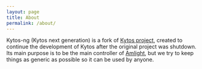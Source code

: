 ```yaml
---
layout: page
title: About
permalink: /about/
---
```

Kytos-ng (Kytos next generation) is a fork of
[Kytos project](https://github.com/kytos), created to continue the development
of Kytos after the original project was shutdown.
Its main purpose is to be the main controller of
[Amlight](https://amlight.net), but we try to keep things as generic as
possible so it can be used by anyone.
